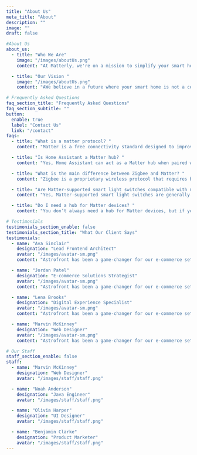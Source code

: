 ```yaml
---
title: "About Us"
meta_title: "About"
description: ""
image: ""
draft: false

#About Us
about_us:
  - title: "Who We Are"
    image: "/images/aboutUs.png"
    content: "At Matterly, we're on a mission to simplify your smart home and enable even more automation with Matter Smart Home Standard. We believe in a future where your smart home works seamlessly to make your life more convenient and connected. Our team of experts is here to provide you with all about Matter Standard, guide you through adding your Matter devices to various smart home systems, and help you get started with Matter-enabled devices. "

  - title: "Our Vision "
    image: "/images/aboutUs.png"
    content: "AWe believe in a future where your smart home is not a complex puzzle but a seamless, integrated experience. With Matterly, we aim to guide you toward the future of the smart home by simplifying your smart home setup and offering you the latest insights about Matter-enabled devices and news about Matter Protocol. We're here to help you navigate our ever-changing world of smart homes and IoT devices. "

# Frequently Asked Questions
faq_section_title: "Frequently Asked Questions"
faq_section_subtitle: ""
button:
  enable: true
  label: "Contact Us"
  link: "/contact"
faqs:
  - title: "What is a matter protocol? "
    content: "Matter is a free connectivity standard designed to improve smart home interconnectivity by providing a common language for devices from different manufacturers"

  - title: "Is Home Assistant a Matter hub? "
    content: "Yes, Home Assistant can act as a Matter hub when paired with supported hardware like a Thread Border Router and a Matter controller. "

  - title: "What is the main difference between Zigbee and Matter? "
    content: "Zigbee is a proprietary wireless protocol that requires bridges for cross-ecosystem use, while Matter is an open-source standard focused on seamless and easier smart home integration. "

  - title: "Are Matter-supported smart light switches compatible with major voice assistants"
    content: "Yes, Matter-supported smart light switches are generally compatible with major voice assistants like Amazon Alexa, Apple Siri, and Google Assistant. "

  - title: "Do I need a hub for Matter devices? "
    content: "You don’t always need a hub for Matter devices, but if you use Thread-based devices, you’ll need a Thread Border Router. "

# Testimonials
testimonials_section_enable: false
testimonials_section_title: "What Our Client Says"
testimonials:
  - name: "Ava Sinclair"
    designation: "Lead Frontend Architect"
    avatar: "/images/avatar-sm.png"
    content: "Astrofront has been a game-changer for our e-commerce setup. This Astro-Shopify boilerplate blends the speed and flexibility of Astro with the powerful e-commerce capabilities of Shopify, giving us the perfect foundation for a high-performance, modern storefront. Setup was smooth, and it’s optimized for seamless integration with Shopify’s API, so we were able to get our site up and running quickly without compromising on customizations or functionality. Astrofront’s clean codebase and scalability make it an ideal solution for any team looking to leverage Astro’s benefits in an e-commerce context. Highly recommended for anyone looking to streamline their Shopify store with the speed of Astro!"

  - name: "Jordan Patel"
    designation: "E-commerce Solutions Strategist"
    avatar: "/images/avatar-sm.png"
    content: "Astrofront has been a game-changer for our e-commerce setup. This Astro-Shopify boilerplate blends the speed and flexibility of Astro with the powerful e-commerce capabilities of Shopify, giving us the perfect foundation for a high-performance, modern storefront. Setup was smooth, and it’s optimized for seamless integration with Shopify’s API, so we were able to get our site up and running quickly without compromising on customizations or functionality. Astrofront’s clean codebase and scalability make it an ideal solution for any team looking to leverage Astro’s benefits in an e-commerce context. Highly recommended for anyone looking to streamline their Shopify store with the speed of Astro!"

  - name: "Lena Brooks"
    designation: "Digital Experience Specialist"
    avatar: "/images/avatar-sm.png"
    content: "Astrofront has been a game-changer for our e-commerce setup. This Astro-Shopify boilerplate blends the speed and flexibility of Astro with the powerful e-commerce capabilities of Shopify, giving us the perfect foundation for a high-performance, modern storefront. Setup was smooth, and it’s optimized for seamless integration with Shopify’s API, so we were able to get our site up and running quickly without compromising on customizations or functionality. Astrofront’s clean codebase and scalability make it an ideal solution for any team looking to leverage Astro’s benefits in an e-commerce context. Highly recommended for anyone looking to streamline their Shopify store with the speed of Astro!"

  - name: "Marvin McKinney"
    designation: "Web Designer"
    avatar: "/images/avatar-sm.png"
    content: "Astrofront has been a game-changer for our e-commerce setup. This Astro-Shopify boilerplate blends the speed and flexibility of Astro with the powerful e-commerce capabilities of Shopify, giving us the perfect foundation for a high-performance, modern storefront. Setup was smooth, and it’s optimized for seamless integration with Shopify’s API, so we were able to get our site up and running quickly without compromising on customizations or functionality. Astrofront’s clean codebase and scalability make it an ideal solution for any team looking to leverage Astro’s benefits in an e-commerce context. Highly recommended for anyone looking to streamline their Shopify store with the speed of Astro!"

# Our Staff
staff_section_enable: false
staff:
  - name: "Marvin McKinney"
    designation: "Web Designer"
    avatar: "/images/staff/staff.png"

  - name: "Noah Anderson"
    designation: "Java Engineer"
    avatar: "/images/staff/staff.png"

  - name: "Olivia Harper"
    designation: "UI Designer"
    avatar: "/images/staff/staff.png"

  - name: "Benjamin Clarke"
    designation: "Product Marketer"
    avatar: "/images/staff/staff.png"
---
```

